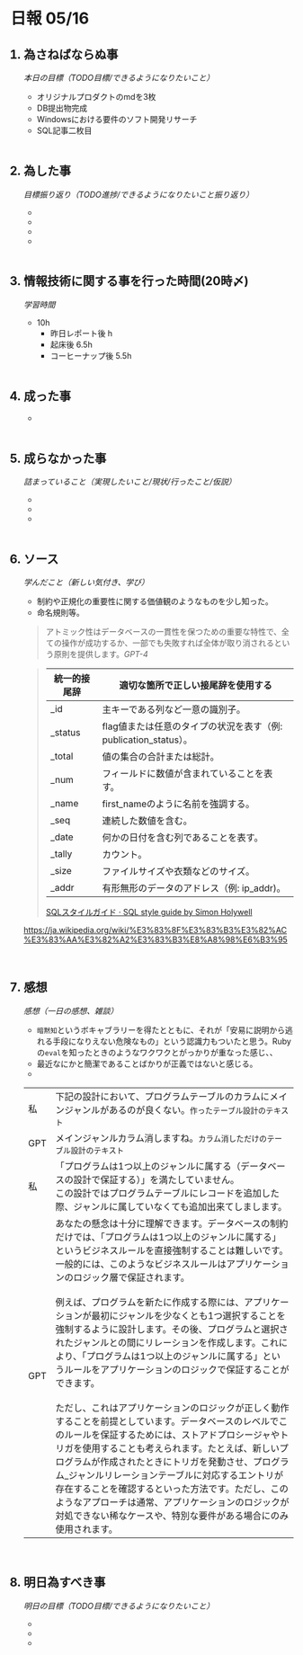 # 日報 05/16


<ol>

## <li>為さねばならぬ事</li>

*本日の目標（TODO目標/できるようになりたいこと）*

  - オリジナルプロダクトのmdを3枚
  - DB提出物完成
  - Windowsにおける要件のソフト開発リサーチ
  - SQL記事二枚目

<br>

## <li>為した事</li>

*目標振り返り（TODO進捗/できるようになりたいこと振り返り）*

  - 
  - 
  - 
  - 

<br>


## <li>情報技術に関する事を行った時間(20時〆)</li>

*学習時間*

  - 10h
    - 昨日レポート後 h
    - 起床後 6.5h
    - コーヒーナップ後 5.5h

<br>


## <li>成った事</li>

  - 

<br>


## <li>成らなかった事</li>

*詰まっていること（実現したいこと/現状/行ったこと/仮説）*

  - 
  - 
  - 

<br>


## <li>ソース</li>

*学んだこと（新しい気付き、学び）*

  - 制約や正規化の重要性に関する価値観のようなものを少し知った。
  - 命名規則等。

  >アトミック性はデータベースの一貫性を保つための重要な特性で、全ての操作が成功するか、一部でも失敗すれば全体が取り消されるという原則を提供します。*GPT-4*

>|統一的接尾辞|適切な箇所で正しい接尾辞を使用する|
>|-|-|
>| _id | 主キーである列など一意の識別子。 |
>| _status | flag値または任意のタイプの状況を表す（例: publication_status）。 |
>| _total | 値の集合の合計または総計。 |
>| _num | フィールドに数値が含まれていることを表す。 |
>| _name | first_nameのように名前を強調する。 |
>| _seq | 連続した数値を含む。 |
>| _date | 何かの日付を含む列であることを表す。 |
>| _tally | カウント。 |
>| _size | ファイルサイズや衣類などのサイズ。 |
>| _addr | 有形無形のデータのアドレス（例: ip_addr)。 |
>
>[SQLスタイルガイド · SQL style guide by Simon Holywell](https://www.sqlstyle.guide/ja/)

https://ja.wikipedia.org/wiki/%E3%83%8F%E3%83%B3%E3%82%AC%E3%83%AA%E3%82%A2%E3%83%B3%E8%A8%98%E6%B3%95

<br>


## <li>感想</li>

*感想（一日の感想、雑談）*

  - `暗黙知`というボキャブラリーを得たとともに、それが「安易に説明から逃れる手段になりえない危険なもの」という認識力もついたと思う。Rubyの`eval`を知ったときのようなワクワクとがっかりが重なった感じ、、
  - 最近なにかと簡潔であることばかりが正義ではないと感じる。
  - 

  |||
  |-|-|
  | 私  | 下記の設計において、プログラムテーブルのカラムにメインジャンルがあるのが良くない。`作ったテーブル設計のテキスト` |
  | GPT | メインジャンルカラム消しますね。`カラム消しただけのテーブル設計のテキスト` |
  | 私  | 「プログラムは1つ以上のジャンルに属する（データベースの設計で保証する）」を満たしていません。<br>この設計ではプログラムテーブルにレコードを追加した際、ジャンルに属していなくても追加出来てしまします。 |
  | GPT | あなたの懸念は十分に理解できます。データベースの制約だけでは、「プログラムは1つ以上のジャンルに属する」というビジネスルールを直接強制することは難しいです。一般的には、このようなビジネスルールはアプリケーションのロジック層で保証されます。<br><br>例えば、プログラムを新たに作成する際には、アプリケーションが最初にジャンルを少なくとも1つ選択することを強制するように設計します。その後、プログラムと選択されたジャンルとの間にリレーションを作成します。これにより、「プログラムは1つ以上のジャンルに属する」というルールをアプリケーションのロジックで保証することができます。<br><br>ただし、これはアプリケーションのロジックが正しく動作することを前提としています。データベースのレベルでこのルールを保証するためには、ストアドプロシージャやトリガを使用することも考えられます。たとえば、新しいプログラムが作成されたときにトリガを発動させ、プログラム_ジャンルリレーションテーブルに対応するエントリが存在することを確認するといった方法です。ただし、このようなアプローチは通常、アプリケーションのロジックが対処できない稀なケースや、特別な要件がある場合にのみ使用されます。 |



<br>


## <li>明日為すべき事</li>

*明日の目標（TODO目標/できるようになりたいこと）*

  - 
  - 
  - 

<!-- end -->

<br>

</ol>


